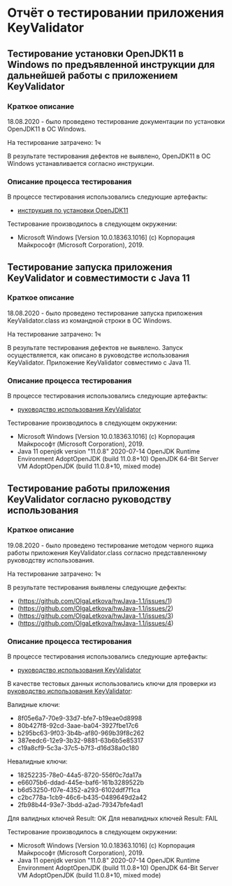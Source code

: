 # Отчёт о тестировании приложения KeyValidator

## Тестирование установки OpenJDK11 в Windows по предъявленной инструкции для дальнейшей работы с приложением KeyValidator
  
### Краткое описание

18.08.2020 - было проведено тестирование документации по установки OpenJDK11 в ОС Windows.

На тестирование затрачено: 1ч

В результате тестирования дефектов не выявлено, OpenJDK11 в ОС Windows устанавливается согласно инструкции.

### Описание процесса тестирования

В процессе тестирования использовались следующие артефакты:
* [инструкция по установки OpenJDK11](https://github.com/netology-code/javaqa-homeworks/blob/master/intro/openjdk11-manual.md)

Тестирование производилось в следующем окружении:
* Microsoft Windows [Version 10.0.18363.1016]
(c) Корпорация Майкрософт (Microsoft Corporation), 2019.

## Тестирование запуска приложения KeyValidator и совместимости с Java 11

### Краткое описание

18.08.2020 - было проведено тестирование запуска приложения KeyValidator.class из командной строки в ОС Windows.

На тестирование затрачено: 1ч

В результате тестирования дефектов не выявлено. Запуск осуществляется, как описано в руководстве использования KeyValidator. Приложение KeyValidator совместимо с Java 11.

### Описание процесса тестирования

В процессе тестирования использовались следующие артефакты:
* [руководство использования KeyValidator](https://github.com/netology-code/javaqa-homeworks/blob/master/intro/user-manual.md)

Тестирование производилось в следующем окружении:
* Microsoft Windows [Version 10.0.18363.1016]
(c) Корпорация Майкрософт (Microsoft Corporation), 2019.
* Java 11
openjdk version "11.0.8" 2020-07-14
OpenJDK Runtime Environment AdoptOpenJDK (build 11.0.8+10)
OpenJDK 64-Bit Server VM AdoptOpenJDK (build 11.0.8+10, mixed mode)


## Тестирование работы приложения KeyValidator согласно руководству использования

### Краткое описание

19.08.2020 - было проведено тестирование методом черного ящика работы приложения KeyValidator.class согласно представленному руководству использования.

На тестирование затрачено: 1ч

В результате тестирования выявлены следующие дефекты:
* (https://github.com/OlgaLetkova/hwJava-1.1/issues/1)
* (https://github.com/OlgaLetkova/hwJava-1.1/issues/2)
* (https://github.com/OlgaLetkova/hwJava-1.1/issues/3)
* (https://github.com/OlgaLetkova/hwJava-1.1/issues/4)

### Описание процесса тестирования

В процессе тестирования использовались следующие артефакты:
* [руководство использования KeyValidator](https://github.com/netology-code/javaqa-homeworks/blob/master/intro/user-manual.md)

В качестве тестовых данных использовались ключи для проверки из [руководство использования KeyValidator](https://github.com/netology-code/javaqa-homeworks/blob/master/intro/user-manual.md):

Валидные ключи:
* 8f05e6a7-70e9-33d7-bfe7-b19eae0d8998
* 80b427f8-92cd-3aae-ba04-3927fbe17c6
* b295bc63-9f03-3b4b-af80-969b39f8c262
* 387eedc6-12e9-3b32-9881-63b6b5e85317
* c19a8cf9-5c3a-37c5-b7f3-d16d38a0c180

Невалидные ключи:
* 18252235-78e0-44a5-8720-556f0c7da17a
* e66075b6-ddad-445e-baf6-161b3289522b
* b6d53250-f07e-4352-a293-6102ddf7f1ca
* c2bc778a-1cb9-46c6-b435-0489649d2a42
* 2fb98b44-93e7-3bdd-a2ad-79347bfe4ad1

Для валидных ключей Result: OK
Для невалидных ключей Result: FAIL

Тестирование производилось в следующем окружении:

* Microsoft Windows [Version 10.0.18363.1016]
(c) Корпорация Майкрософт (Microsoft Corporation), 2019.
* Java 11
openjdk version "11.0.8" 2020-07-14
OpenJDK Runtime Environment AdoptOpenJDK (build 11.0.8+10)
OpenJDK 64-Bit Server VM AdoptOpenJDK (build 11.0.8+10, mixed mode)
